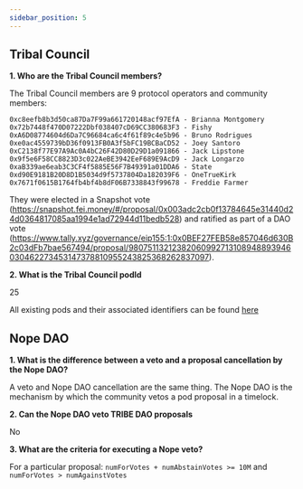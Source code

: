 ```yaml
---
sidebar_position: 5
---
```


## Tribal Council

**1. Who are the Tribal Council members?**

The Tribal Council members are 9 protocol operators and community members:

```
0xc8eefb8b3d50ca87Da7F99a661720148acf97EfA - Brianna Montgomery
0x72b7448f470D07222Dbf038407cD69CC380683F3 - Fishy 
0xA6D08774604d6Da7C96684ca6c4f61f89c4e5b96 - Bruno Rodrigues 
0xe0ac4559739bD36f0913FB0A3f5bFC19BCBaCD52 - Joey Santoro
0xC2138f77E97A9Ac0A4bC26F42D80D29D1a091866 - Jack Lipstone
0x9f5e6F58CC8823D3c022AeBE3942EeF689E9AcD9 - Jack Longarzo 
0xaB339ae6eab3C3CF4f5885E56F7B49391a01DDA6 - State
0xd90E9181B20D8D1B5034d9f5737804Da182039F6 - OneTrueKirk 
0x7671f0615B1764fb4bf4b8dF06B7338843f99678 - Freddie Farmer
```

They were elected in a Snapshot vote (https://snapshot.fei.money/#/proposal/0x003adc2cb0f13784645e31440d24d0364817085aa1994e1ad72944d11bedb528) and ratified as part of a DAO vote (https://www.tally.xyz/governance/eip155:1:0x0BEF27FEB58e857046d630B2c03dFb7bae567494/proposal/98075113212382060992713108948893946030462273453147378810955243825368262837097).

**2. What is the Tribal Council podId**

25

All existing pods and their associated identifiers can be found [here](Optimistic%20Governance/Individual%20pods%20and%20IDs.md)


## Nope DAO

**1. What is the difference between a veto and a proposal cancellation by the Nope DAO?**

A veto and Nope DAO cancellation are the same thing. The Nope DAO is the mechanism by which the community vetos a pod proposal in a timelock.

**2. Can the Nope DAO veto TRIBE DAO proposals**

No

**3. What are the criteria for executing a Nope veto?**

For a particular proposal:
`numForVotes + numAbstainVotes >= 10M` and `numForVotes > numAgainstVotes`